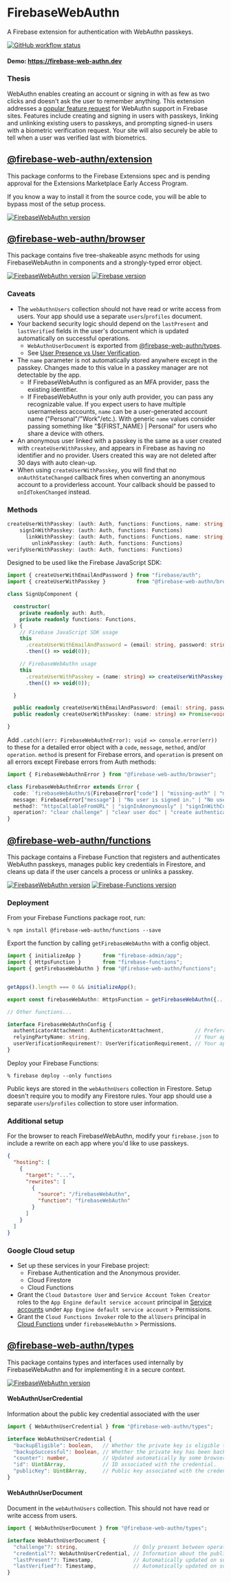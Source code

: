 # FirebaseWebAuthn
A Firebase extension for authentication with WebAuthn passkeys.

[![GitHub workflow status](https://img.shields.io/github/actions/workflow/status/gavinsawyer/firebase-web-authn/ci.yml)](https://github.com/gavinsawyer/firebase-web-authn/actions/workflows/ci.yml)
#### Demo: https://firebase-web-authn.dev
### Thesis
WebAuthn enables creating an account or signing in with as few as two clicks and doesn't ask the user to remember anything. This extension addresses a [popular feature request](https://github.com/firebase/firebase-js-sdk/issues/2123) for WebAuthn support in Firebase sites. Features include creating and signing in users with passkeys, linking and unlinking existing users to passkeys, and prompting signed-in users with a biometric verification request. Your site will also securely be able to tell when a user was verified last with biometrics.
## [@firebase-web-authn/extension](libs/extension)
This package conforms to the Firebase Extensions spec and is pending approval for the Extensions Marketplace Early Access Program.

If you know a way to install it from the source code, you will be able to bypass most of the setup process.

[![FirebaseWebAuthn version](https://img.shields.io/npm/v/@firebase-web-authn/extension?logo=npm)](https://www.npmjs.com/package/@firebase-web-authn/extension)
## [@firebase-web-authn/browser](libs/browser)
This package contains five tree-shakeable async methods for using FirebaseWebAuthn in components and a strongly-typed error object.

[![FirebaseWebAuthn version](https://img.shields.io/npm/v/@firebase-web-authn/browser?logo=npm)](https://www.npmjs.com/package/@firebase-web-authn/browser)
[![Firebase version](https://img.shields.io/npm/dependency-version/@firebase-web-authn/browser/firebase?logo=firebase)](https://www.npmjs.com/package/firebase)
### Caveats
- The `webAuthnUsers` collection should not have read or write access from users. Your app should use a separate `users`/`profiles` document.
- Your backend security logic should depend on the `lastPresent` and `lastVerified` fields in the user's document which is updated automatically on successful operations.
  - `WebAuthnUserDocument` is exported from [@firebase-web-authn/types](libs/types).
  - See [User Presence vs User Verification](https://developers.yubico.com/WebAuthn/WebAuthn_Developer_Guide/User_Presence_vs_User_Verification.html).
- The `name` parameter is not automatically stored anywhere except in the passkey. Changes made to this value in a passkey manager are not detectable by the app.
  - If FirebaseWebAuthn is configured as an MFA provider, pass the existing identifier.
  - If FirebaseWebAuthn is your only auth provider, you can pass any recognizable value. If you expect users to have multiple usernameless accounts, `name` can be a user-generated account name ("Personal"/"Work"/etc.). With generic `name` values consider passing something like "${FIRST_NAME} | Personal" for users who share a device with others.
- An anonymous user linked with a passkey is the same as a user created with `createUserWithPasskey`, and appears in Firebase as having no identifier and no provider. Users created this way are not deleted after 30 days with auto clean-up.
- When using `createUserWithPasskey`, you will find that no `onAuthStateChanged` callback fires when converting an anonymous account to a providerless account. Your callback should be passed to `onIdTokenChanged` instead.
### Methods
```ts
createUserWithPasskey: (auth: Auth, functions: Functions, name: string) => Promise<UserCredential>;
    signInWithPasskey: (auth: Auth, functions: Functions)               => Promise<UserCredential>;
      linkWithPasskey: (auth: Auth, functions: Functions, name: string) => Promise<UserCredential>;
        unlinkPasskey: (auth: Auth, functions: Functions)               => Promise<void>;
verifyUserWithPasskey: (auth: Auth, functions: Functions)               => Promise<void>;
```
Designed to be used like the Firebase JavaScript SDK:
```ts
import { createUserWithEmailAndPassword } from "firebase/auth";
import { createUserWithPasskey }          from "@firebase-web-authn/browser";
```
```ts
class SignUpComponent {

  constructor(
    private readonly auth: Auth,
    private readonly functions: Functions,
  ) {
    // Firebase JavaScript SDK usage
    this
      .createUserWithEmailAndPassword = (email: string, password: string) => createUserWithEmailAndPassword(auth, email, password)
      .then(() => void(0));

    // FirebaseWebAuthn usage
    this
      .createUserWithPasskey = (name: string) => createUserWithPasskey(auth, functions, name)
      .then(() => void(0));

  }

  public readonly createUserWithEmailAndPassword: (email: string, password: string) => Promise<void>;
  public readonly createUserWithPasskey: (name: string) => Promise<void>;

}
```
Add `.catch((err: FirebaseWebAuthnError): void => console.error(err))` to these for a detailed error object with a `code`, `message`, `method`, and/or `operation`. `method` is present for Firebase errors, and `operation` is present on all errors except Firebase errors from Auth methods:
```ts
import { FirebaseWebAuthnError } from "@firebase-web-authn/browser";
```
```ts
class FirebaseWebAuthnError extends Error {
  code: `firebaseWebAuthn/${FirebaseError["code"] | "missing-auth" | "missing-user-doc" | "no-op" | "not-verified" | "user-doc-missing-challenge-field" | "user-doc-missing-passkey-fields" | "cancelled" | "invalid"}`;
  message: FirebaseError["message"] | "No user is signed in." | "No user document was found in Firestore." | "No operation is needed." | "User not verified." | "User doc is missing challenge field from prior operation." | "User doc is missing passkey fields from prior operation.";
  method?: "httpsCallableFromURL" | "signInAnonymously" | "signInWithCustomToken";
  operation?: "clear challenge" | "clear user doc" | "create authentication challenge" | "create reauthentication challenge" | "create registration challenge" | "verify authentication" | "verify reauthentication" | "verify registration";
}
```
## [@firebase-web-authn/functions](libs/functions)
This package contains a Firebase Function that registers and authenticates WebAuthn passkeys, manages public key credentials in Firestore, and cleans up data if the user cancels a process or unlinks a passkey.

[![FirebaseWebAuthn version](https://img.shields.io/npm/v/@firebase-web-authn/functions?logo=npm)](https://www.npmjs.com/package/@firebase-web-authn/functions)
[![Firebase-Functions version](https://img.shields.io/npm/dependency-version/@firebase-web-authn/functions/firebase-functions?logo=firebase)](https://www.npmjs.com/package/firebase-functions)
### Deployment
From your Firebase Functions package root, run:

`% npm install @firebase-web-authn/functions --save`

Export the function by calling `getFirebaseWebAuthn` with a config object.
```ts
import { initializeApp }       from "firebase-admin/app";
import { HttpsFunction }       from "firebase-functions";
import { getFirebaseWebAuthn } from "@firebase-web-authn/functions";


getApps().length === 0 && initializeApp();

export const firebaseWebAuthn: HttpsFunction = getFirebaseWebAuthn({...});

// Other functions...
```
```ts
interface FirebaseWebAuthnConfig {
  authenticatorAttachment: AuthenticatorAttachment,          // Preferred authenticator attachment modality. "cross-platform" allows security keys. "platform" allows passkey managers.
  relyingPartyName: string,                                  // Your app's display name in the passkey popup on some browsers.
  userVerificationRequirement?: UserVerificationRequirement, // Your app's user verification requirement. "preferred" is default.
}
```
Deploy your Firebase Functions:

`% firebase deploy --only functions`

Public keys are stored in the `webAuthnUsers` collection in Firestore. Setup doesn't require you to modify any Firestore rules. Your app should use a separate `users`/`profiles` collection to store user information.
### Additional setup
For the browser to reach FirebaseWebAuthn, modify your `firebase.json` to include a rewrite on each app where you'd like to use passkeys.
```json
{
  "hosting": [
    {
      "target": "...",
      "rewrites": [
        {
          "source": "/firebaseWebAuthn",
          "function": "firebaseWebAuthn"
        }
      ]
    }
  ]
}
```
### Google Cloud setup
- Set up these services in your Firebase project:
  - Firebase Authentication and the Anonymous provider.
  - Cloud Firestore
  - Cloud Functions
- Grant the `Cloud Datastore User` and `Service Account Token Creator` roles to the `App Engine default service account` principal in [Service accounts](https://console.cloud.google.com/iam-admin/serviceaccounts) under `App Engine default service account` > Permissions.
- Grant the `Cloud Functions Invoker` role to the `allUsers` principal in [Cloud Functions](https://console.cloud.google.com/functions/list) under `firebaseWebAuthn` > Permissions.
## [@firebase-web-authn/types](libs/types)
This package contains types and interfaces used internally by FirebaseWebAuthn and for implementing it in a secure context.

[![FirebaseWebAuthn version](https://img.shields.io/npm/v/@firebase-web-authn/types?logo=npm)](https://www.npmjs.com/package/@firebase-web-authn/types)
#### WebAuthnUserCredential
Information about the public key credential associated with the user
```ts
import { WebAuthnUserCredential } from "@firebase-web-authn/types";
```
```ts
interface WebAuthnUserCredential {
  "backupEligible": boolean,   // Whether the private key is eligible to be backed up.
  "backupSuccessful": boolean, // Whether the private key has been backed up successfully.
  "counter": number,           // Updated automatically by some browsers to help prevent replay attacks.
  "id": Uint8Array,            // ID associated with the credential.
  "publicKey": Uint8Array,     // Public key associated with the credential.}
}
```
#### WebAuthnUserDocument
Document in the `webAuthnUsers` collection. This should not have read or write access from users.
```ts
import { WebAuthnUserDocument } from "@firebase-web-authn/types";
```
```ts
interface WebAuthnUserDocument {
  "challenge"?: string,                  // Only present between operations and cleaned up if the user cancels.
  "credential"?: WebAuthnUserCredential, // Information about the public key credential associated with the user.
  "lastPresent"?: Timestamp,             // Automatically updated on successful operations.
  "lastVerified"?: Timestamp,            // Automatically updated on successful operations that verified the user with biometrics.
}
```
